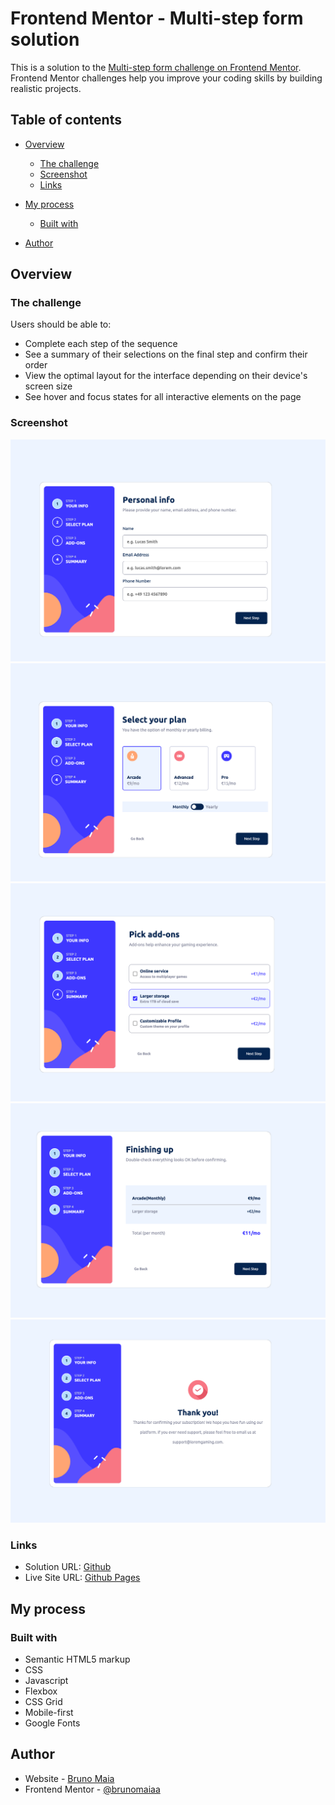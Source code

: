 # Frontend Mentor - Multi-step form solution

This is a solution to the [Multi-step form challenge on Frontend Mentor](https://www.frontendmentor.io/challenges/multistep-form-YVAnSdqQBJ). Frontend Mentor challenges help you improve your coding skills by building realistic projects. 

## Table of contents

- [Overview](#overview)
  - [The challenge](#the-challenge)
  - [Screenshot](#screenshot)
  - [Links](#links)
- [My process](#my-process)
  - [Built with](#built-with)

- [Author](#author)




## Overview

### The challenge

Users should be able to:

- Complete each step of the sequence
- See a summary of their selections on the final step and confirm their order
- View the optimal layout for the interface depending on their device's screen size
- See hover and focus states for all interactive elements on the page

### Screenshot

![](./assets/screenshot/Screenshot%202023-02-09%20at%2010.29.23.png)
![](./assets/screenshot/Screenshot%202023-02-09%20at%2010.29.39.png)
![](./assets/screenshot/Screenshot%202023-02-09%20at%2010.29.55.png)
![](./assets/screenshot/Screenshot%202023-02-09%20at%2010.30.08.png)
![](./assets/screenshot/Screenshot%202023-02-09%20at%2010.30.24.png)


### Links

- Solution URL: [Github](https://github.com/brunomaiaa/Multi-step-form-)
- Live Site URL: [Github Pages](https://brunomaiaa.github.io/Multi-step-form/)

## My process

### Built with

- Semantic HTML5 markup
- CSS 
- Javascript 
- Flexbox
- CSS Grid
- Mobile-first 
- Google Fonts


## Author

- Website - [Bruno Maia](https://www.linkedin.com/in/bruno-oliveira-maia/)
- Frontend Mentor - [
@brunomaiaa](https://www.frontendmentor.io/profile/brunomaiaa)
